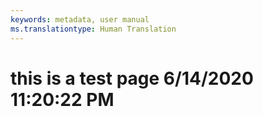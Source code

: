 ```yaml
---
keywords: metadata, user manual
ms.translationtype: Human Translation
---
```

# this is a test page 6/14/2020 11:20:22 PM